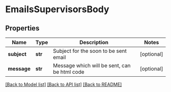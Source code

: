 # EmailsSupervisorsBody

## Properties
Name | Type | Description | Notes
------------ | ------------- | ------------- | -------------
**subject** | **str** | Subject for the soon to be sent email | [optional] 
**message** | **str** | Message which will be sent, can be html code | [optional] 

[[Back to Model list]](../README.md#documentation-for-models) [[Back to API list]](../README.md#documentation-for-api-endpoints) [[Back to README]](../README.md)

